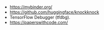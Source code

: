 - https://mybinder.org/
- https://github.com/huggingface/knockknock
- TensorFlow Debugger (tfdbg). 
- https://paperswithcode.com/
